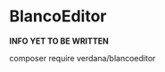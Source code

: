 # BlancoEditor
****INFO YET TO BE WRITTEN****

composer require verdana/blancoeditor

***<MAY FORCE BE WITH YOU>***
